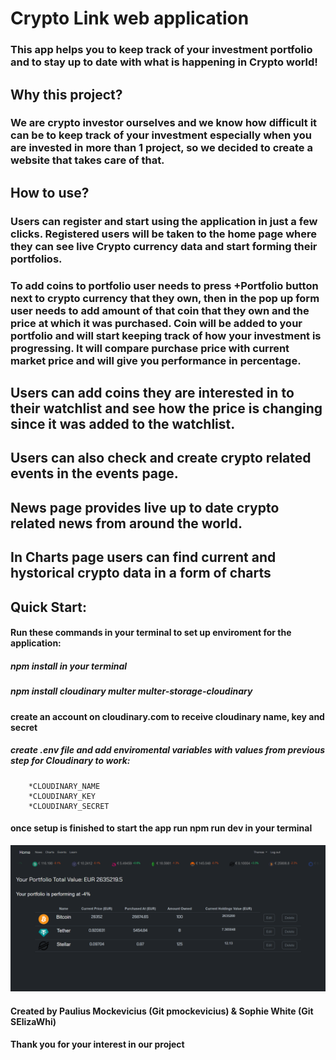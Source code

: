 # Crypto Link web application 

### This app helps you to keep track of your investment portfolio and to stay up to date with what is happening in Crypto world!

## Why this project?

### We are crypto investor ourselves and we know how difficult it can be to keep track of your investment especially when you are invested in more than 1 project, so we decided to create a website that takes care of that.

## How to use?

### Users can register and start using the application in just a few clicks. Registered users will be taken to the home page where they can see live Crypto currency data and start forming their portfolios.

### To add coins to portfolio user needs to press +Portfolio button next to crypto currency that they own, then in the pop up form user needs to add amount of that coin that they own and the price at which it was purchased. Coin will be added to your portfolio and will start keeping track of how your investment is progressing. It will compare purchase price with current market price and will give you performance in percentage.

## Users can add coins they are interested in to their watchlist and see how the price is changing since it was added to the watchlist.

## Users can also check and create crypto related events in the events page.

## News page provides live up to date crypto related news from around the world.

## In Charts page users can find current and hystorical crypto data in a form of charts

## Quick Start:

#### Run these commands in your terminal to set up enviroment for the application:

##### npm install in your terminal

##### npm install cloudinary multer multer-storage-cloudinary

#### create an account on cloudinary.com to receive cloudinary name, key and secret

##### create .env file and add enviromental variables with values from previous step for Cloudinary to work:
        *CLOUDINARY_NAME
        *CLOUDINARY_KEY
        *CLOUDINARY_SECRET

#### once setup is finished to start the app run npm run dev in your terminal

![Alt Text](./public/images/screenshot.png)

#### Created by Paulius Mockevicius (Git pmockevicius) & Sophie White (Git SElizaWhi) 

#### Thank you for your interest in our project



